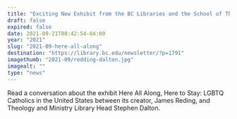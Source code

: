 ```yaml
---
title: "Exciting New Exhibit from the BC Libraries and the School of Theology & Ministry"
draft: false
expired: false
date: 2021-09-21T08:42:54-04:00
year: "2021"
slug: "2021-09-here-all-along"
destination: "https://library.bc.edu/newsletter/?p=1791"
imagethumb: "2021-09/redding-dalton.jpg"
imagealt: ""
type: "news"
---
```


Read a conversation about the exhibit Here All Along, Here to Stay: LGBTQ Catholics in the United States between its creator, James Reding, and Theology and Ministry Library Head Stephen Dalton.